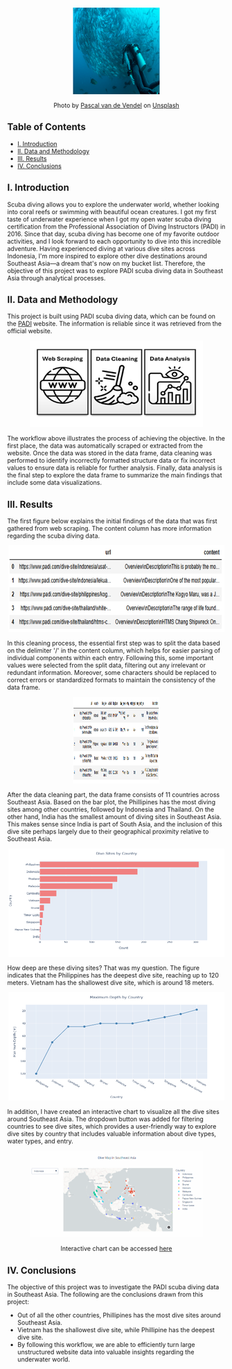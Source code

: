<p align="center">
  <img width="200" height="200" src="https://github.com/a-pradono/padi_scuba_diving/blob/main/Images/header.jpg">
</p>
<p align="center">
Photo by <a href="https://unsplash.com/@pascalvendel?utm_content=creditCopyText&utm_medium=referral&utm_source=unsplash">Pascal van de Vendel</a> on <a href="https://unsplash.com/photos/scuba-diver-watching-school-of-gray-fish-underwater-gcG_b9ijyqU?utm_content=creditCopyText&utm_medium=referral&utm_source=unsplash">Unsplash</a>
</p>


## Table of Contents

- [I. Introduction](#i-introduction)
- [II. Data and Methodology](#ii-data-and-methodology)
- [III. Results](#iii-results)
- [IV. Conclusions](#iv-conclusions)

## I. Introduction
Scuba diving allows you to explore the underwater world, whether looking into coral reefs or swimming with beautiful ocean creatures. I got my first taste of underwater experience when I got my open water scuba diving certification from the Professional Association of Diving Instructors (PADI) in 2016. Since that day, scuba diving has become one of my favorite outdoor activities, and I look forward to each opportunity to dive into this incredible adventure. Having experienced diving at various dive sites across Indonesia, I'm more inspired to explore other dive destinations around Southeast Asia—a dream that's now on my bucket list. Therefore, the objective of this project was to explore PADI scuba diving data in Southeast Asia through analytical processes.

## II. Data and Methodology
This project is built using PADI scuba diving data, which can be found on the [PADI](https://www.padi.com/dive-sites/all/) website. The information is reliable since it was retrieved from the official website. 

<p align="center">
  <img width="400" height="200" src="https://github.com/a-pradono/padi_scuba_diving/blob/main/Images/workflow.jpg">
</p>

The workflow above illustrates the process of achieving the objective. In the first place, the data was automatically scraped or extracted from the website. Once the data was stored in the data frame, data cleaning was performed to identify incorrectly formatted structure data or fix incorrect values to ensure data is reliable for further analysis. Finally, data analysis is the final step to explore the data frame to summarize the main findings that include some data visualizations.

## III. Results
The first figure below explains the initial findings of the data that was first gathered from web scraping. The content column has more information regarding the scuba diving data. 

<p align="center">
  <img width="500" height="200" src="https://github.com/a-pradono/padi_scuba_diving/blob/main/Images/plot01.PNG">
</p>

In this cleaning process, the essential first step was to split the data based on the delimiter '/' in the content column, which helps for easier parsing of individual components within each entry. Following this, some important values were selected from the split data, filtering out any irrelevant or redundant information. Moreover, some characters should be replaced to correct errors or standardized formats to maintain the consistency of the data frame.

<p align="center">
  <img width="200" height="200" src="https://github.com/a-pradono/padi_scuba_diving/blob/main/Images/plot02.PNG">
</p>

After the data cleaning part, the data frame consists of 11 countries across Southeast Asia. Based on the bar plot, the Phillipines has the most diving sites among other countries, followed by Indonesia and Thailand. On the other hand, India has the smallest amount of diving sites in Southeast Asia. This makes sense since India is part of South Asia, and the inclusion of this dive site perhaps largely due to their geographical proximity relative to Southeast Asia.

<p align="center">
  <img width="500" height="250" src="https://github.com/a-pradono/padi_scuba_diving/blob/main/Images/plot03.png">
</p>

How deep are these diving sites? That was my question. The figure indicates that the Philippines has the deepest dive site, reaching up to 120 meters. Vietnam has the shallowest dive site, which is around 18 meters.

<p align="center">
  <img width="500" height="250" src="https://github.com/a-pradono/padi_scuba_diving/blob/main/Images/plot04.png">
</p>

In addition, I have created an interactive chart to visualize all the dive sites around Southeast Asia. The dropdown button was added for filtering countries to see dive sites, which provides a user-friendly way to explore dive sites by country that includes valuable information about dive types, water types, and entry.

<p align="center">
  <img width="400" height="200" src="https://github.com/a-pradono/padi_scuba_diving/blob/main/Images/plot05.gif">
</p>
<p align="center">
Interactive chart can be accessed <a href="https://datapane.com/u/apradono94/reports/E7yl2P3/chart-3/">here</a>
</p>

## IV. Conclusions
The objective of this project was to investigate the PADI scuba diving data in Southeast Asia. The following are the conclusions drawn from this project:
  * Out of all the other countries, Phillipines has the most dive sites around Southeast Asia.
  * Vietnam has the shallowest dive site, while Phillipine has the deepest dive site.
  * By following this workflow, we are able to efficiently turn large unstructured website data into valuable insights regarding the underwater world.
